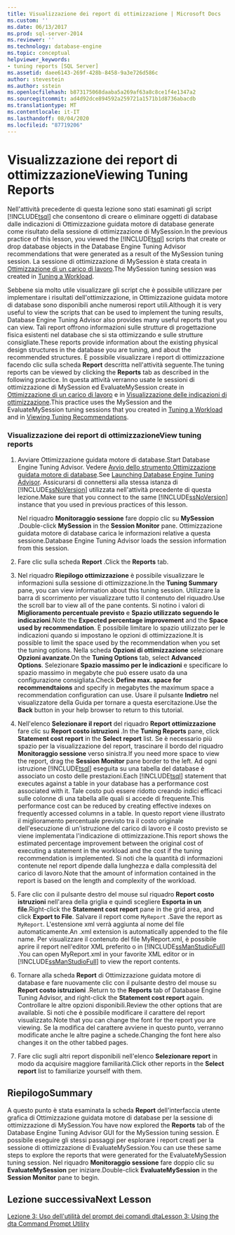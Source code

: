 ```yaml
---
title: Visualizzazione dei report di ottimizzazione | Microsoft Docs
ms.custom: ''
ms.date: 06/13/2017
ms.prod: sql-server-2014
ms.reviewer: ''
ms.technology: database-engine
ms.topic: conceptual
helpviewer_keywords:
- tuning reports [SQL Server]
ms.assetid: daee6143-269f-428b-8458-9a3e726d586c
author: stevestein
ms.author: sstein
ms.openlocfilehash: b873175068daaba5a269af63a8c8ce1f4e1347a2
ms.sourcegitcommit: ad4d92dce894592a259721a1571b1d8736abacdb
ms.translationtype: MT
ms.contentlocale: it-IT
ms.lasthandoff: 08/04/2020
ms.locfileid: "87719206"
---
```

# <a name="viewing-tuning-reports"></a><span data-ttu-id="dbfea-102">Visualizzazione dei report di ottimizzazione</span><span class="sxs-lookup"><span data-stu-id="dbfea-102">Viewing Tuning Reports</span></span>
  <span data-ttu-id="dbfea-103">Nell'attività precedente di questa lezione sono stati esaminati gli script [!INCLUDE[tsql](../../includes/tsql-md.md)] che consentono di creare o eliminare oggetti di database dalle indicazioni di Ottimizzazione guidata motore di database generate come risultato della sessione di ottimizzazione di MySession.</span><span class="sxs-lookup"><span data-stu-id="dbfea-103">In the previous practice of this lesson, you viewed the [!INCLUDE[tsql](../../includes/tsql-md.md)] scripts that create or drop database objects in the Database Engine Tuning Advisor recommendations that were generated as a result of the MySession tuning session.</span></span> <span data-ttu-id="dbfea-104">La sessione di ottimizzazione di MySession è stata creata in [Ottimizzazione di un carico di lavoro](lesson-1-1-tuning-a-workload.md).</span><span class="sxs-lookup"><span data-stu-id="dbfea-104">The MySession tuning session was created in [Tuning a Workload](lesson-1-1-tuning-a-workload.md).</span></span>  
  
 <span data-ttu-id="dbfea-105">Sebbene sia molto utile visualizzare gli script che è possibile utilizzare per implementare i risultati dell'ottimizzazione, in Ottimizzazione guidata motore di database sono disponibili anche numerosi report utili.</span><span class="sxs-lookup"><span data-stu-id="dbfea-105">Although it is very useful to view the scripts that can be used to implement the tuning results, Database Engine Tuning Advisor also provides many useful reports that you can view.</span></span> <span data-ttu-id="dbfea-106">Tali report offrono informazioni sulle strutture di progettazione fisica esistenti nel database che si sta ottimizzando e sulle strutture consigliate.</span><span class="sxs-lookup"><span data-stu-id="dbfea-106">These reports provide information about the existing physical design structures in the database you are tuning, and about the recommended structures.</span></span> <span data-ttu-id="dbfea-107">È possibile visualizzare i report di ottimizzazione facendo clic sulla scheda **Report** descritta nell'attività seguente.</span><span class="sxs-lookup"><span data-stu-id="dbfea-107">The tuning reports can be viewed by clicking the **Reports** tab as described in the following practice.</span></span> <span data-ttu-id="dbfea-108">In questa attività verranno usate le sessioni di ottimizzazione di MySession ed EvaluateMySession create in [Ottimizzazione di un carico di lavoro](lesson-1-1-tuning-a-workload.md) e in [Visualizzazione delle indicazioni di ottimizzazione](lesson-1-2-viewing-tuning-recommendations.md).</span><span class="sxs-lookup"><span data-stu-id="dbfea-108">This practice uses the MySession and the EvaluateMySession tuning sessions that you created in [Tuning a Workload](lesson-1-1-tuning-a-workload.md) and in [Viewing Tuning Recommendations](lesson-1-2-viewing-tuning-recommendations.md).</span></span>  
  
### <a name="view-tuning-reports"></a><span data-ttu-id="dbfea-109">Visualizzazione dei report di ottimizzazione</span><span class="sxs-lookup"><span data-stu-id="dbfea-109">View tuning reports</span></span>  
  
1.  <span data-ttu-id="dbfea-110">Avviare Ottimizzazione guidata motore di database.</span><span class="sxs-lookup"><span data-stu-id="dbfea-110">Start Database Engine Tuning Advisor.</span></span> <span data-ttu-id="dbfea-111">Vedere [Avvio dello strumento Ottimizzazione guidata motore di database](../../relational-databases/performance/database-engine-tuning-advisor.md).</span><span class="sxs-lookup"><span data-stu-id="dbfea-111">See [Launching Database Engine Tuning Advisor](../../relational-databases/performance/database-engine-tuning-advisor.md).</span></span> <span data-ttu-id="dbfea-112">Assicurarsi di connettersi alla stessa istanza di [!INCLUDE[ssNoVersion](../../includes/ssnoversion-md.md)] utilizzata nell'attività precedente di questa lezione.</span><span class="sxs-lookup"><span data-stu-id="dbfea-112">Make sure that you connect to the same [!INCLUDE[ssNoVersion](../../includes/ssnoversion-md.md)] instance that you used in previous practices of this lesson.</span></span>  
  
     <span data-ttu-id="dbfea-113">Nel riquadro **Monitoraggio sessione** fare doppio clic su **MySession** .</span><span class="sxs-lookup"><span data-stu-id="dbfea-113">Double-click **MySession** in the **Session Monitor** pane.</span></span> <span data-ttu-id="dbfea-114">Ottimizzazione guidata motore di database carica le informazioni relative a questa sessione.</span><span class="sxs-lookup"><span data-stu-id="dbfea-114">Database Engine Tuning Advisor loads the session information from this session.</span></span>  
  
2.  <span data-ttu-id="dbfea-115">Fare clic sulla scheda **Report** .</span><span class="sxs-lookup"><span data-stu-id="dbfea-115">Click the **Reports** tab.</span></span>  
  
3.  <span data-ttu-id="dbfea-116">Nel riquadro **Riepilogo ottimizzazione** è possibile visualizzare le informazioni sulla sessione di ottimizzazione.</span><span class="sxs-lookup"><span data-stu-id="dbfea-116">In the **Tuning Summary** pane, you can view information about this tuning session.</span></span> <span data-ttu-id="dbfea-117">Utilizzare la barra di scorrimento per visualizzare tutto il contenuto del riquadro.</span><span class="sxs-lookup"><span data-stu-id="dbfea-117">Use the scroll bar to view all of the pane contents.</span></span> <span data-ttu-id="dbfea-118">Si notino i valori di **Miglioramento percentuale previsto** e **Spazio utilizzato seguendo le indicazioni**.</span><span class="sxs-lookup"><span data-stu-id="dbfea-118">Note the **Expected percentage improvement** and the **Space used by recommendation**.</span></span> <span data-ttu-id="dbfea-119">È possibile limitare lo spazio utilizzato per le indicazioni quando si impostano le opzioni di ottimizzazione.</span><span class="sxs-lookup"><span data-stu-id="dbfea-119">It is possible to limit the space used by the recommendation when you set the tuning options.</span></span> <span data-ttu-id="dbfea-120">Nella scheda **Opzioni di ottimizzazione** selezionare **Opzioni avanzate**.</span><span class="sxs-lookup"><span data-stu-id="dbfea-120">On the **Tuning Options** tab, select **Advanced Options**.</span></span> <span data-ttu-id="dbfea-121">Selezionare **Spazio massimo per le indicazioni** e specificare lo spazio massimo in megabyte che può essere usato da una configurazione consigliata.</span><span class="sxs-lookup"><span data-stu-id="dbfea-121">Check **Define max. space for recommendtaions** and specify in megabytes the maximum space a recommendation configuration can use.</span></span> <span data-ttu-id="dbfea-122">Usare il pulsante **Indietro** nel visualizzatore della Guida per tornare a questa esercitazione.</span><span class="sxs-lookup"><span data-stu-id="dbfea-122">Use the **Back** button in your help browser to return to this tutorial.</span></span>  
  
4.  <span data-ttu-id="dbfea-123">Nell'elenco **Selezionare il report** del riquadro **Report ottimizzazione** fare clic su **Report costo istruzioni** .</span><span class="sxs-lookup"><span data-stu-id="dbfea-123">In the **Tuning Reports** pane, click **Statement cost report** in the **Select report** list.</span></span> <span data-ttu-id="dbfea-124">Se è necessario più spazio per la visualizzazione del report, trascinare il bordo del riquadro **Monitoraggio sessione** verso sinistra.</span><span class="sxs-lookup"><span data-stu-id="dbfea-124">If you need more space to view the report, drag the **Session Monitor** pane border to the left.</span></span> <span data-ttu-id="dbfea-125">Ad ogni istruzione [!INCLUDE[tsql](../../includes/tsql-md.md)] eseguita su una tabella del database è associato un costo delle prestazioni.</span><span class="sxs-lookup"><span data-stu-id="dbfea-125">Each [!INCLUDE[tsql](../../includes/tsql-md.md)] statement that executes against a table in your database has a performance cost associated with it.</span></span> <span data-ttu-id="dbfea-126">Tale costo può essere ridotto creando indici efficaci sulle colonne di una tabella alle quali si accede di frequente.</span><span class="sxs-lookup"><span data-stu-id="dbfea-126">This performance cost can be reduced by creating effective indexes on frequently accessed columns in a table.</span></span> <span data-ttu-id="dbfea-127">In questo report viene illustrato il miglioramento percentuale previsto tra il costo originale dell'esecuzione di un'istruzione del carico di lavoro e il costo previsto se viene implementata l'indicazione di ottimizzazione.</span><span class="sxs-lookup"><span data-stu-id="dbfea-127">This report shows the estimated percentage improvement between the original cost of executing a statement in the workload and the cost if the tuning recommendation is implemented.</span></span> <span data-ttu-id="dbfea-128">Si noti che la quantità di informazioni contenute nel report dipende dalla lunghezza e dalla complessità del carico di lavoro.</span><span class="sxs-lookup"><span data-stu-id="dbfea-128">Note that the amount of information contained in the report is based on the length and complexity of the workload.</span></span>  
  
5.  <span data-ttu-id="dbfea-129">Fare clic con il pulsante destro del mouse sul riquadro **Report costo istruzioni** nell'area della griglia e quindi scegliere **Esporta in un file**.</span><span class="sxs-lookup"><span data-stu-id="dbfea-129">Right-click the **Statement cost report** pane in the grid area, and click **Export to File**.</span></span> <span data-ttu-id="dbfea-130">Salvare il report come `MyReport` .</span><span class="sxs-lookup"><span data-stu-id="dbfea-130">Save the report as `MyReport`.</span></span> <span data-ttu-id="dbfea-131">L'estensione xml verrà aggiunta al nome del file automaticamente.</span><span class="sxs-lookup"><span data-stu-id="dbfea-131">An .xml extension is automatically appended to the file name.</span></span> <span data-ttu-id="dbfea-132">Per visualizzare il contenuto del file MyReport.xml, è possibile aprire il report nell'editor XML preferito o in [!INCLUDE[ssManStudioFull](../../includes/ssmanstudiofull-md.md)] .</span><span class="sxs-lookup"><span data-stu-id="dbfea-132">You can open MyReport.xml in your favorite XML editor or in [!INCLUDE[ssManStudioFull](../../includes/ssmanstudiofull-md.md)] to view the report contents.</span></span>  
  
6.  <span data-ttu-id="dbfea-133">Tornare alla scheda **Report** di Ottimizzazione guidata motore di database e fare nuovamente clic con il pulsante destro del mouse su **Report costo istruzioni** .</span><span class="sxs-lookup"><span data-stu-id="dbfea-133">Return to the **Reports** tab of Database Engine Tuning Advisor, and right-click the **Statement cost report** again.</span></span> <span data-ttu-id="dbfea-134">Controllare le altre opzioni disponibili.</span><span class="sxs-lookup"><span data-stu-id="dbfea-134">Review the other options that are available.</span></span> <span data-ttu-id="dbfea-135">Si noti che è possibile modificare il carattere del report visualizzato.</span><span class="sxs-lookup"><span data-stu-id="dbfea-135">Note that you can change the font for the report you are viewing.</span></span> <span data-ttu-id="dbfea-136">Se la modifica del carattere avviene in questo punto, verranno modificate anche le altre pagine a schede.</span><span class="sxs-lookup"><span data-stu-id="dbfea-136">Changing the font here also changes it on the other tabbed pages.</span></span>  
  
7.  <span data-ttu-id="dbfea-137">Fare clic sugli altri report disponibili nell'elenco **Selezionare report** in modo da acquisire maggiore familiarità.</span><span class="sxs-lookup"><span data-stu-id="dbfea-137">Click other reports in the **Select report** list to familiarize yourself with them.</span></span>  
  
## <a name="summary"></a><span data-ttu-id="dbfea-138">Riepilogo</span><span class="sxs-lookup"><span data-stu-id="dbfea-138">Summary</span></span>  
 <span data-ttu-id="dbfea-139">A questo punto è stata esaminata la scheda **Report** dell'interfaccia utente grafica di Ottimizzazione guidata motore di database per la sessione di ottimizzazione di MySession.</span><span class="sxs-lookup"><span data-stu-id="dbfea-139">You have now explored the **Reports** tab of the Database Engine Tuning Advisor GUI for the MySession tuning session.</span></span> <span data-ttu-id="dbfea-140">È possibile eseguire gli stessi passaggi per esplorare i report creati per la sessione di ottimizzazione di EvaluateMySession.</span><span class="sxs-lookup"><span data-stu-id="dbfea-140">You can use these same steps to explore the reports that were generated for the EvaluateMySession tuning session.</span></span> <span data-ttu-id="dbfea-141">Nel riquadro **Monitoraggio sessione** fare doppio clic su **EvaluateMySession** per iniziare.</span><span class="sxs-lookup"><span data-stu-id="dbfea-141">Double-click **EvaluateMySession** in the **Session Monitor** pane to begin.</span></span>  
  
## <a name="next-lesson"></a><span data-ttu-id="dbfea-142">Lezione successiva</span><span class="sxs-lookup"><span data-stu-id="dbfea-142">Next Lesson</span></span>  
 [<span data-ttu-id="dbfea-143">Lezione 3: Uso dell'utilità del prompt dei comandi dta</span><span class="sxs-lookup"><span data-stu-id="dbfea-143">Lesson 3: Using the dta Command Prompt Utility</span></span>](lesson-3-using-the-dta-command-prompt-utility.md)  
  
  
